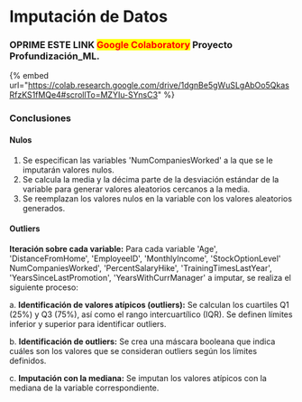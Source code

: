 # Imputación de Datos

### OPRIME ESTE LINK <mark style="color:red;">Google Colaboratory</mark> Proyecto Profundización\_ML.

{% embed url="https://colab.research.google.com/drive/1dgnBe5gWuSLgAbOo5QkasRfzKS1fMQe4#scrollTo=MZYIu-SYnsC3" %}

### Conclusiones

#### Nulos

1. Se especifican las variables 'NumCompaniesWorked'  a la que se le imputarán valores nulos.
2. Se calcula la media y la décima parte de la desviación estándar de la variable para generar valores aleatorios cercanos a la media.
3. Se reemplazan los valores nulos en la variable con los valores aleatorios generados.

#### Outliers

**Iteración sobre cada variable:** Para cada variable 'Age', 'DistanceFromHome', 'EmployeeID', 'MonthlyIncome', 'StockOptionLevel' NumCompaniesWorked', 'PercentSalaryHike', 'TrainingTimesLastYear', 'YearsSinceLastPromotion', 'YearsWithCurrManager' a imputar, se realiza el siguiente proceso:

a. **Identificación de valores atípicos (outliers):** Se calculan los cuartiles Q1 (25%) y Q3 (75%), así como el rango intercuartílico (IQR). Se definen límites inferior y superior para identificar outliers.

b. **Identificación de outliers:** Se crea una máscara booleana que indica cuáles son los valores que se consideran outliers según los límites definidos.

c. **Imputación con la mediana:** Se imputan los valores atípicos con la mediana de la variable correspondiente.

